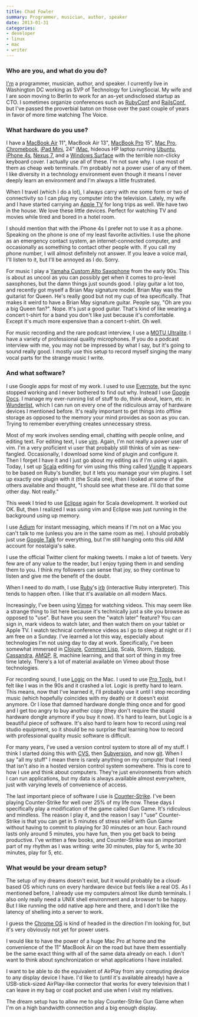 ```yaml
---
title: Chad Fowler
summary: Programmer, musician, author, speaker
date: 2013-01-31
categories:
- developer
- linux
- mac
- writer
---
```


### Who are you, and what do you do?

[I'm](http://www.chadfowler.com/ "Chad's website.") a programmer, musician, author, and speaker. I currently live in Washington DC working as SVP of Technology for LivingSocial. My wife and I are soon moving to Berlin to work for an as-yet undisclosed startup as CTO. I sometimes organize conferences such as [RubyConf](http://www.rubyconf.org/ "The website for the Ruby conference.") and [RailsConf](http://www.railsconf.com/ "The website for the Rails conference."), but I've passed the proverbial baton on those over the past couple of years in favor of more time watching The Voice.
 
### What hardware do you use?

I have a [MacBook Air][macbook-air] 11", MacBook Air 13", [MacBook Pro][macbook-pro] 15", [Mac Pro][mac-pro], [Chromebook][], [iPad Mini][ipad-mini], 24" [iMac][], hideous HP laptop running [Ubuntu][], [iPhone 4s][iphone-4s], [Nexus 7][nexus-7], and a [Windows Surface][surface-rt] with the terrible non-clicky keyboard cover. I actually use all of these. I'm not sure why. I use most of them as cheap web terminals. I'm probably not a power user of any of them. I like diversity in a technology environment even though it means I never deeply learn an environment and I'm always a little frustrated.

When I travel (which I do a lot), I always carry with me some form or two of connectivity so I can plug my computer into the television. Lately, my wife and I have started carrying an [Apple TV][apple-tv] for long trips as well. We have two in the house. We love these little devices. Perfect for watching TV and movies while tired and bored in a hotel room.

I should mention that with the iPhone 4s I prefer not to use it as a phone. Speaking on the phone is one of my least favorite activities. I use the phone as an emergency contact system, an internet-connected computer, and occasionally as something to contact other people with. If you call my phone number, I will almost definitely not answer. If you leave a voice mail, I'll listen to it, but I'll be annoyed as I do. Sorry.

For music I play a [Yamaha Custom Alto Saxophone][yas-875ex] from the early 90s. This is about as uncool as you can possibly get when it comes to pro-level saxophones, but the damn things just sounds good. I play guitar a lot too, and recently got myself a Brian May signature model. Brian May was the guitarist for Queen. He's really good but not my cup of tea specifically. That makes it weird to have a Brian May signature guitar. People say, "Oh are you a big Queen fan?". Nope. It's just a good guitar. That's kind of like wearing a concert t-shirt for a band you don't like just because it's comfortable. Except it's much more expensive than a concert t-shirt. Oh well.

For music recording and the rare podcast interview, I use a [MOTU Ultralite][ultralite-mk3]. I have a variety of professional quality microphones. If you do a podcast interview with me, you may not be impressed by what I say, but it's going to sound really good. I mostly use this setup to record myself singing the many vocal parts for the strange music I write.
 
### And what software?

I use Google apps for most of my work. I used to use [Evernote][], but the sync stopped working and I never bothered to find out why. Instead I use [Google Docs][google-docs]. I manage my ever-running list of stuff to do, think about, learn, etc. in [Wunderlist][], which I can run on every one of the ridiculous array of hardware devices I mentioned before. It's really important to get things into offline storage as opposed to the memory your mind provides as soon as you can. Trying to remember everything creates unnecessary stress.

Most of my work involves sending email, chatting with people online, and editing text. For editing text, I use [vim][]. Again, I'm not really a power user of vim. I'm a very proficient vi user that probably still thinks of vim as new-fangled. Occasionally, I download some kind of plugin and configure it. Then I forget I have it and I just go about my editing as if I'm using vi again. Today, I set up [Scala][] editing for vim using this thing called [Vundle][] It appears to be based on Ruby's bundler, but it lets you manage your vim plugins. I set up exactly one plugin with it (the Scala one), then I looked at some of the others available and thought, "I should see what these are. I'll do that some other day. Not really."

This week I tried to use [Eclipse][] again for Scala development. It worked out OK. But, then I realized I was using vim and Eclipse was just running in the background using up memory.

I use [Adium][] for instant messaging, which means if I'm not on a Mac you can't talk to me (unless you are in the same room as me). I should probably just use [Google Talk][google-talk] for everything, but I'm still hanging onto this old AIM account for nostalgia's sake.

I use the official Twitter client for making tweets. I make a lot of tweets. Very few are of any value to the reader, but I enjoy typing them in and sending them to you. I think my followers can sense that joy, so they continue to listen and give me the benefit of the doubt.

When I need to do math, I use [Ruby][]'s [irb][] (interactive Ruby interpreter). This tends to happen often. I like that it's available on all modern Macs.

Increasingly, I've been using [Vimeo][] for watching videos. This may seem like a strange thing to list here because it's technically just a site you browse as opposed to "use". But have you seen the "watch later" feature? You can sign in, mark videos to watch later, and then watch them on your tablet or Apple TV. I watch technical conference videos as I go to sleep at night or if I am free on a Sunday. I've learned a lot this way, especially about technologies I'm not using day to day at work. Specifically, I've been somewhat immersed in [Clojure][], [Common Lisp][lisp], Scala, Storm, [Hadoop][], [Cassandra][], [AMQP][], [R][], machine learning, and that sort of thing in my free time lately. There's a lot of material available on Vimeo about those technologies.

For recording sound, I use [Logic][logic-pro] on the Mac. I used to use [Pro Tools][pro-tools], but I felt like I was in the 90s and it crashed a lot. Logic is pretty hard to learn. This means, now that I've learned it, I'll probably use it until I stop recording music (which hopefully coincides with my death) or it doesn't exist anymore. Or I lose that damned hardware dongle thing once and for good and I get too angry to buy another copy (they don't require the stupid hardware dongle anymore if you buy it now). It's hard to learn, but Logic is a beautiful piece of software. It's also hard to learn how to record using real studio equipment, so it should be no surprise that learning how to record with professional quality music software is difficult.

For many years, I've used a version control system to store all of my stuff. I think I started doing this with [CVS][], then [Subversion][], and now [git][]. When I say "all my stuff" I mean there is rarely anything on my computer that I need that isn't also in a hosted version control system somewhere. This is core to how I use and think about computers. They're just environments from which I can run applications, but my data is always available almost everywhere, just with varying levels of convenience of access.

The last important piece of software I use is [Counter-Strike][]. I've been playing Counter-Strike for well over 25% of my life now. These days I specifically play a modification of the game called Gun Game. It's ridiculous and mindless. The reason I play it, and the reason I say I "use" Counter-Strike is that you can get in 5 minutes of stress relief with Gun Game without having to commit to playing for 30 minutes or an hour. Each round lasts only around 5 minutes, you have fun, then you get back to being productive. I've written a few books, and Counter-Strike was an important part of my rhythm as I was writing: write 30 minutes, play for 5, write 30 minutes, play for 5, etc. 

### What would be your dream setup?

The setup of my dreams doesn't exist, but it would probably be a cloud-based OS which runs on every hardware device but feels like a real OS. As I mentioned before, I already use my computers almost like dumb terminals. I also only really need a UNIX shell environment and a browser to be happy. But I like running the odd native app here and there, and I don't like the latency of shelling into a server to work.

I guess the [Chrome OS][chrome-os] is kind of headed in the direction I'm looking for, but it's very obviously not yet for power users. 

I would like to have the power of a huge Mac Pro at home and the convenience of the 11" MacBook Air on the road but have them essentially be the same exact thing with all of the same data already on each. I don't want to think about synchronization or what applications I have installed. 

I want to be able to do the equivalent of AirPlay from any computing device to any display device I have. I'd like to (until it's available already) have a USB-stick-sized AirPlay-like connector that works for every television that I can leave in my bag or coat pocket and use when I visit my relatives.

The dream setup has to allow me to play Counter-Strike Gun Game when I'm on a high bandwidth connection and a big enough display.

[adium]: https://en.wikipedia.org/wiki/Adium "A multi-protocol chat application for the Mac."
[amqp]: https://www.amqp.org/ "A queueing protocol."
[apple-tv]: https://en.wikipedia.org/wiki/Apple_TV "A device for viewing media on a TV."
[cassandra]: https://cassandra.apache.org/_/index.html "A distributed database system."
[chrome-os]: https://en.wikipedia.org/wiki/Chrome_OS "A Linux distribution for running web applications."
[chromebook]: https://www.google.com/intl/en/chromebook/ "A laptop built for only running Web apps."
[clojure]: https://en.wikipedia.org/wiki/Clojure "A dynamic programming language using the Java Virtual Machine."
[counter-strike]: https://en.wikipedia.org/wiki/Counter-Strike "A first-person shooter."
[cvs]: http://www.nongnu.org/cvs/ "A version control system."
[eclipse]: https://www.eclipse.org/ "A flexible, open-source IDE."
[evernote]: https://evernote.com/ "Online software for capturing notes."
[git]: https://git-scm.com/ "A version control system."
[google-docs]: https://en.wikipedia.org/wiki/Google_Docs "A web-based office suite."
[google-talk]: https://en.wikipedia.org/wiki/Google_Talk "Google's own audio/video/text chat system."
[hadoop]: https://hadoop.apache.org/ "Open-source distributed data computing software."
[imac]: https://www.apple.com/imac-24/ "An all-in-one computer."
[ipad-mini]: https://www.apple.com/ipad-mini/ "A 7.9 inch tablet device."
[iphone-4s]: https://en.wikipedia.org/wiki/IPhone_4S "A smartphone."
[irb]: https://en.wikipedia.org/wiki/Interactive_Ruby_Shell "An interactive Ruby shell."
[lisp]: https://en.wikipedia.org/wiki/Lisp_(programming_language) "An old programming language."
[logic-pro]: https://www.apple.com/logic-pro/ "A professional audio application for the Mac."
[mac-pro]: https://www.apple.com/mac-pro/ "The Intel-based Mac tower computer."
[macbook-air]: https://www.apple.com/macbook-air/ "A very thin laptop."
[macbook-pro]: https://www.apple.com/macbook-pro/ "A laptop."
[nexus-7]: http://web.archive.org/web/20210205175044/http://www.google.com/nexus/ "An Android tablet."
[pro-tools]: https://www.avid.com/en/pro-tools "Audio editing and processing software."
[r]: http://www.r-project.org/ "Software for statistical computing and graphics."
[ruby]: https://www.ruby-lang.org/en/ "An interpreted scripting language."
[scala]: https://www.scala-lang.org/ "A compiled programming language."
[subversion]: http://web.archive.org/web/20200706092702/http://subversion.tigris.org/ "A version control system."
[surface-rt]: http://web.archive.org/web/20230407222156/http://www.amazon.com/Microsoft-Surface-32GB-RT/dp/B009XNBFJK "A tablet device."
[ubuntu]: https://ubuntu.com/ "A Unix distribution."
[ultralite-mk3]: http://motu.com/products/motuaudio/ultralite-mk3 "An audio interface."
[vim]: https://www.vim.org/ "A command-line text editor."
[vimeo]: https://vimeo.com/ "A video sharing service."
[vundle]: https://github.com/VundleVim/Vundle.vim "A plug-in manager for vim."
[wunderlist]: http://web.archive.org/web/20210128064548/https://www.wunderlist.com/ "A cloud-syncing to-do manager."
[yas-875ex]: https://usa.yamaha.com/products/musical_instruments/winds/saxophones/ "An alto saxophone."
